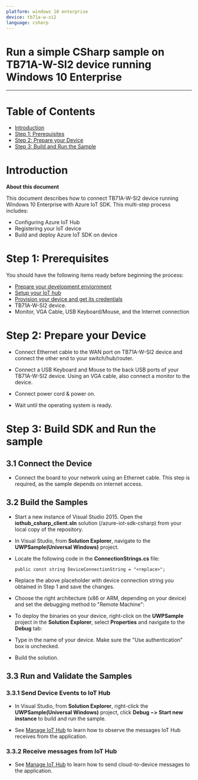 ```yaml
---
platform: windows 10 enterprise
device: tb71a-w-si2
language: csharp
---
```


Run a simple CSharp sample on TB71A-W-SI2 device running Windows 10 Enterprise
===
---

# Table of Contents

-   [Introduction](#Introduction)
-   [Step 1: Prerequisites](#Prerequisites)
-   [Step 2: Prepare your Device](#PrepareDevice)
-   [Step 3: Build and Run the Sample](#Build)

<a name="Introduction"></a>
# Introduction

**About this document**

This document describes how to connect TB71A-W-SI2 device running Windows 10 Enterprise with Azure IoT SDK. This multi-step process includes:

-   Configuring Azure IoT Hub
-   Registering your IoT device
-   Build and deploy Azure IoT SDK on device

<a name="Prerequisites"></a>
# Step 1: Prerequisites

You should have the following items ready before beginning the process:

-   [Prepare your development enviornment][setup-devbox-windows]
-   [Setup your IoT hub][lnk-setup-iot-hub]
-   [Provision your device and get its credentials][lnk-manage-iot-hub]
-   TB71A-W-SI2 device.
-   Monitor, VGA Cable, USB Keyboard/Mouse, and the Internet connection
   

<a name="PrepareDevice"></a>
# Step 2: Prepare your Device

-   Connect Ethernet cable to the WAN port on TB71A-W-SI2 device and connect the other end to your switch/hub/router.

-   Connect a USB Keyboard and Mouse to the back USB ports of your TB71A-W-SI2 device. Using an VGA cable, also connect a monitor to the device.

-   Connect power cord & power on.

-   Wait until the operating system is ready.


<a name="Build"></a>
# Step 3: Build SDK and Run the sample

## 3.1 Connect the Device
-   Connect the board to your network using an Ethernet cable. This step is required, as the sample depends on internet access.

## 3.2 Build the Samples
-   Start a new instance of Visual Studio 2015. Open the **iothub_csharp_client.sln** solution (/azure-iot-sdk-csharp) from your local copy of the repository.

-   In Visual Studio, from **Solution Explorer**, navigate to the **UWPSample(Universal Windows)** project.
 
-   Locate the following code in the **ConnectionStrings.cs** file:

        public const string DeviceConnectionString = "<replace>";	


-   Replace the above placeholder with device connection string you obtained in Step 1 and save the changes.

-   Choose the right architecture (x86 or ARM, depending on your device) and set the debugging method to "Remote Machine":

-   To deploy the binaries on your device, right-click on the **UWPSample** project in the **Solution Explorer**, select **Properties** and navigate to the **Debug** tab: 

-   Type in the name of your device. Make sure the "Use authentication" box is unchecked.

-   Build the solution.


## 3.3 Run and Validate the Samples


###  3.3.1 Send Device Events to IoT Hub
-   In Visual Studio, from **Solution Explorer**, right-click the **UWPSample(Universal Windows)** project, click **Debug −> Start new instance** to build and run the sample.
 
-   See [Manage IoT Hub][lnk-manage-iot-hub] to learn how to observe the messages IoT Hub receives from the application.

### 3.3.2 Receive messages from IoT Hub
-   See [Manage IoT Hub][lnk-manage-iot-hub] to learn how to send cloud-to-device messages to the application.


[setup-devbox-windows]: https://github.com/Azure/azure-iot-sdk-c/blob/master/doc/devbox_setup.md
[lnk-setup-iot-hub]: ../setup_iothub.md
[lnk-manage-iot-hub]: ../manage_iot_hub.md
